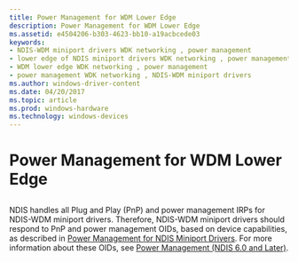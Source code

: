 ```yaml
---
title: Power Management for WDM Lower Edge
description: Power Management for WDM Lower Edge
ms.assetid: e4504206-b303-4623-bb10-a19acbcede03
keywords:
- NDIS-WDM miniport drivers WDK networking , power management
- lower edge of NDIS miniport drivers WDK networking , power management
- WDM lower edge WDK networking , power management
- power management WDK networking , NDIS-WDM miniport drivers
ms.author: windows-driver-content
ms.date: 04/20/2017
ms.topic: article
ms.prod: windows-hardware
ms.technology: windows-devices
---
```


# Power Management for WDM Lower Edge


## <a href="" id="ddk-power-management-for-wdm-lower-edge-ng"></a>


NDIS handles all Plug and Play (PnP) and power management IRPs for NDIS-WDM miniport drivers. Therefore, NDIS-WDM miniport drivers should respond to PnP and power management OIDs, based on device capabilities, as described in [Power Management for NDIS Miniport Drivers](https://msdn.microsoft.com/library/windows/hardware/hh205399). For more information about these OIDs, see [Power Management (NDIS 6.0 and Later)](https://msdn.microsoft.com/library/windows/hardware/hh205399).

 

 






